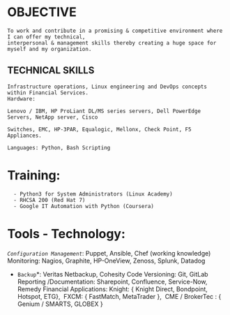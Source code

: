 # OBJECTIVE

``` 
To work and contribute in a promising & competitive environment where I can offer my technical, 
interpersonal & management skills thereby creating a huge space for myself and my organization.
```
## TECHNICAL SKILLS
```
Infrastructure operations, Linux engineering and DevOps concepts within Financial Services. 
Hardware:

Lenovo / IBM, HP ProLiant DL/MS series servers, Dell PowerEdge Servers, NetApp server, Cisco 

Switches, EMC, HP-3PAR, Equalogic, Mellonx, Check Point, F5 Appliances.

Languages: Python, Bash Scripting 
```
# Training: 
```  -	AWS Cloud Practitioner (Linux Academy)
  -	Python3 for System Administrators (Linux Academy)
  -	RHCSA 200 (Red Hat 7)
  -	Google IT Automation with Python (Coursera)
```

# Tools - Technology:
*```Configuration Management```*:  Puppet, Ansible, Chef (working knowledge) Monitoring: Nagios, Graphite, HP-OneView, Zenoss, Splunk, Datadog
* ```Backup```*: Veritas Netbackup, Cohesity
 Code Versioning: Git, GitLab
 Reporting /Documentation: Sharepoint, Confluence, Service-Now, Remedy
 Financial Applications:             Knight: { Knight Direct, Bondpoint, Hotspot, ETG},                                                         FXCM: { FastMatch, MetaTrader },                                    CME / BrokerTec : { Genium / SMARTS, GLOBEX }
```
